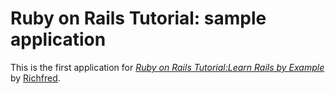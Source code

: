 # Ruby on Rails Tutorial: sample application
This is the first application for [*Ruby on Rails Tutorial:Learn Rails by Example*](http://railstutorial.org) by [Richfred](http://about.me/richfred).